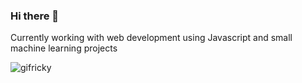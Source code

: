 ### Hi there 👋

Currently working with web development using Javascript and small machine learning projects

![gifricky](https://user-images.githubusercontent.com/60153670/94146867-e9b1cc80-fe4a-11ea-8c12-1596a229c1c1.gif)
